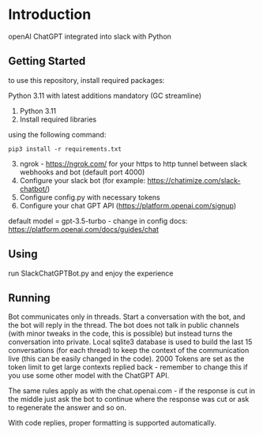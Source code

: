 # Introduction
openAI ChatGPT integrated into slack with Python

## Getting Started
to use this repository, install required packages:

Python 3.11 with latest additions mandatory (GC streamline)

1. Python 3.11
2. Install required libraries

using the following command:
```
pip3 install -r requirements.txt
```

3. ngrok - https://ngrok.com/ for your https to http tunnel between slack webhooks and bot (default port 4000)
4. Configure your slack bot (for example: https://chatimize.com/slack-chatbot/)
5. Configure config.py with necessary tokens
6. Configure your chat GPT API (https://platform.openai.com/signup)

default model = gpt-3.5-turbo - change in config
docs: https://platform.openai.com/docs/guides/chat


## Using
run SlackChatGPTBot.py and enjoy the experience

## Running
Bot communicates only in threads. Start a conversation with the bot, and the bot will reply in the thread. The bot does not talk in public channels (with minor tweaks in the code, this is possible) but instead turns the conversation into private. Local sqlite3 database is used to build the last 15 conversations (for each thread) to keep the context of the communication live (this can be easily changed in the code). 2000 Tokens are set as the token limit to get large contexts replied back - remember to change this if you use some other model with the ChatGPT API.

The same rules apply as with the chat.openai.com - if the response is cut in the middle just ask the bot to continue where the response was cut or ask to regenerate the answer and so on.

With code replies, proper formatting is supported automatically.
